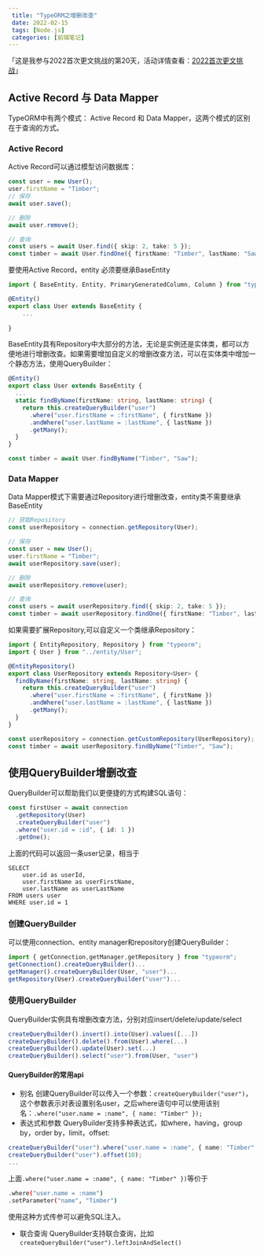 ```yaml
---
 title: "TypeORM之增删改查"
 date: 2022-02-15
 tags: [Node.js]
 categories: [前端笔记]
---
```


「这是我参与2022首次更文挑战的第20天，活动详情查看：[2022首次更文挑战](https://juejin.cn/post/7052884569032392740 "https://juejin.cn/post/7052884569032392740")」

Active Record 与 Data Mapper
---------------------------

TypeORM中有两个模式： Active Record 和 Data Mapper，这两个模式的区别在于查询的方式。

### Active Record

Active Record可以通过模型访问数据库：

```ts
const user = new User();
user.firstName = "Timber";
// 保存
await user.save();

// 删除
await user.remove();

// 查询
const users = await User.find({ skip: 2, take: 5 });
const timber = await User.findOne({ firstName: "Timber", lastName: "Saw" });
```

要使用Active Record，entity 必须要继承BaseEntity

```ts
import { BaseEntity, Entity, PrimaryGeneratedColumn, Column } from "typeorm";

@Entity()
export class User extends BaseEntity {
    ...
  
}
```

BaseEntity具有Repository中大部分的方法，无论是实例还是实体类，都可以方便地进行增删改查。如果需要增加自定义的增删改查方法，可以在实体类中增加一个静态方法，使用QueryBuilder：

```ts
@Entity()
export class User extends BaseEntity {
  ...
  static findByName(firstName: string, lastName: string) {
    return this.createQueryBuilder("user")
      .where("user.firstName = :firstName", { firstName })
      .andWhere("user.lastName = :lastName", { lastName })
      .getMany();
  }
}

const timber = await User.findByName("Timber", "Saw");
```

### Data Mapper

Data Mapper模式下需要通过Repository进行增删改查，entity类不需要继承BaseEntity

```ts
// 获取Repository
const userRepository = connection.getRepository(User);

// 保存
const user = new User();
user.firstName = "Timber";
await userRepository.save(user);

// 删除
await userRepository.remove(user);

// 查询
const users = await userRepository.find({ skip: 2, take: 5 });
const timber = await userRepository.findOne({ firstName: "Timber", lastName: "Saw" });
```

如果需要扩展Repository,可以自定义一个类继承Repository：

```ts
import { EntityRepository, Repository } from "typeorm";
import { User } from "../entity/User";

@EntityRepository()
export class UserRepository extends Repository<User> {
  findByName(firstName: string, lastName: string) {
    return this.createQueryBuilder("user")
      .where("user.firstName = :firstName", { firstName })
      .andWhere("user.lastName = :lastName", { lastName })
      .getMany();
  }
}

const userRepository = connection.getCustomRepository(UserRepository);
const timber = await userRepository.findByName("Timber", "Saw");
```

使用QueryBuilder增删改查
------------------

QueryBuilder可以帮助我们以更便捷的方式构建SQL语句：

```ts
const firstUser = await connection
  .getRepository(User)
  .createQueryBuilder("user")
  .where("user.id = :id", { id: 1 })
  .getOne();
```

上面的代码可以返回一条user记录，相当于

```vbnet
SELECT
    user.id as userId,
    user.firstName as userFirstName,
    user.lastName as userLastName
FROM users user
WHERE user.id = 1
```

### 创建QueryBuilder

可以使用connection、entity manager和repository创建QueryBuilder：

```ts
import { getConnection,getManager,getRepository } from "typeorm";
getConnection().createQueryBuilder()...
getManager().createQueryBuilder(User, "user")...
getRepository(User).createQueryBuilder("user")...
```

### 使用QueryBuilder

QueryBuilder实例具有增删改查方法，分别对应insert/delete/update/select

```ts
createQueryBuilder().insert().into(User).values([...])
createQueryBuilder().delete().from(User).where(...)
createQueryBuilder().update(User).set(...)
createQueryBuilder().select("user").from(User, "user")
```

#### QueryBuilder的常用api

*   别名 创建QueryBuilder可以传入一个参数：`createQueryBuilder("user")`，这个参数表示对表设置别名user，之后where语句中可以使用该别名：`.where("user.name = :name", { name: "Timber" });`
*   表达式和参数 QueryBuilder支持多种表达式，如where，having，group by，order by，limit，offset:

```ts
createQueryBuilder("user").where("user.name = :name", { name: "Timber" });
createQueryBuilder("user").offset(10);
...
```

上面`.where("user.name = :name", { name: "Timber" })`等价于

```bash
.where("user.name = :name")
.setParameter("name", "Timber")
```

使用这种方式传参可以避免SQL注入。

*   联合查询 QueryBuilder支持联合查询，比如`createQueryBuilder("user").leftJoinAndSelect()`
